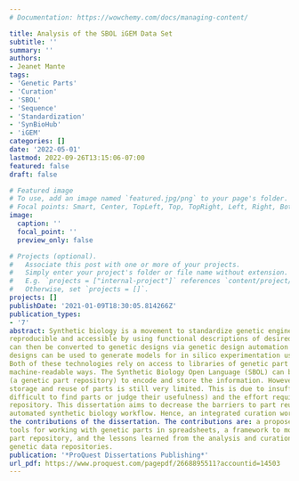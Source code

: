 ```yaml
---
# Documentation: https://wowchemy.com/docs/managing-content/

title: Analysis of the SBOL iGEM Data Set
subtitle: ''
summary: ''
authors:
- Jeanet Mante
tags:
- 'Genetic Parts'
- 'Curation'
- 'SBOL'
- 'Sequence'
- 'Standardization'
- 'SynBioHub'
- 'iGEM'
categories: []
date: '2022-05-01'
lastmod: 2022-09-26T13:15:06-07:00
featured: false
draft: false

# Featured image
# To use, add an image named `featured.jpg/png` to your page's folder.
# Focal points: Smart, Center, TopLeft, Top, TopRight, Left, Right, BottomLeft, Bottom, BottomRight.
image:
  caption: ''
  focal_point: ''
  preview_only: false

# Projects (optional).
#   Associate this post with one or more of your projects.
#   Simply enter your project's folder or file name without extension.
#   E.g. `projects = ["internal-project"]` references `content/project/deep-learning/index.md`.
#   Otherwise, set `projects = []`.
projects: []
publishDate: '2021-01-09T18:30:05.814266Z'
publication_types:
- '7'
abstract: Synthetic biology is a movement to standardize genetic engineering and make it more
reproducible and accessible by using functional descriptions of desired circuits. Such descriptions
can then be converted to genetic designs via genetic design automation tools. Subsequently, the genetic
designs can be used to generate models for in silico experimentation using automatic model generators.
Both of these technologies rely on access to libraries of genetic part information encoded in standard, 
machine-readable ways. The Synthetic Biology Open Language (SBOL) can be used together with SynBioHub 
(a genetic part repository) to encode and store the information. However, the use of SynBioHub for the 
storage and reuse of parts is still very limited. This is due to insufficient metadata (making it 
difficult to find parts or judge their usefulness) and the effort required to submit parts to the 
repository. This dissertation aims to decrease the barriers to part reuse and thus enable a more 
automated synthetic biology workflow. Hence, an integrated curation workflow is proposed based on 
the contributions of the dissertation. The contributions are: a proposed SBOL Data Content Standard, 
tools for working with genetic parts in spreadsheets, a framework to modularly extend the SynBioHub 
part repository, and the lessons learned from the analysis and curation of data from existing 
genetic data repositories.
publication: '*ProQuest Dissertations Publishing*'
url_pdf: https://www.proquest.com/pagepdf/2668895511?accountid=14503
---
```

